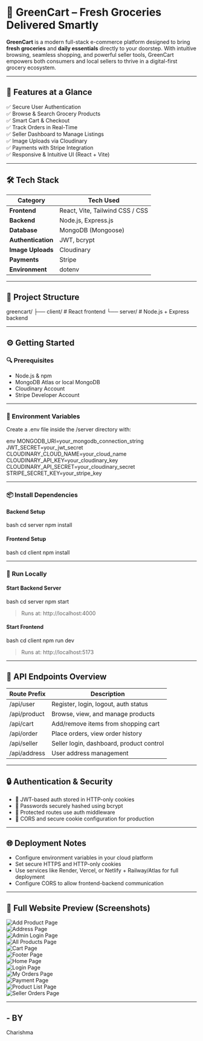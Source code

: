 # 🛒 GreenCart – Fresh Groceries Delivered Smartly

**GreenCart** is a modern full-stack e-commerce platform designed to bring **fresh groceries** and **daily essentials** directly to your doorstep. With intuitive browsing, seamless shopping, and powerful seller tools, GreenCart empowers both consumers and local sellers to thrive in a digital-first grocery ecosystem.

---

## 🌟 Features at a Glance

✅ Secure User Authentication  
✅ Browse & Search Grocery Products  
✅ Smart Cart & Checkout  
✅ Track Orders in Real-Time  
✅ Seller Dashboard to Manage Listings  
✅ Image Uploads via Cloudinary  
✅ Payments with Stripe Integration  
✅ Responsive & Intuitive UI (React + Vite)

---

## 🛠️ Tech Stack

| Category         | Tech Used                             |
|------------------|----------------------------------------|
| **Frontend**     | React, Vite, Tailwind CSS / CSS        |
| **Backend**      | Node.js, Express.js                    |
| **Database**     | MongoDB (Mongoose)                     |
| **Authentication** | JWT, bcrypt                         |
| **Image Uploads**| Cloudinary                            |
| **Payments**     | Stripe                                 |
| **Environment**  | dotenv                                 |

---

## 📁 Project Structure

greencart/
├── client/     # React frontend
└── server/     # Node.js + Express backend


---

## ⚙️ Getting Started

### 🔍 Prerequisites

- Node.js & npm
- MongoDB Atlas or local MongoDB
- Cloudinary Account
- Stripe Developer Account

---

### 🔐 Environment Variables

Create a .env file inside the /server directory with:

env
MONGODB_URI=your_mongodb_connection_string
JWT_SECRET=your_jwt_secret
CLOUDINARY_CLOUD_NAME=your_cloud_name
CLOUDINARY_API_KEY=your_cloudinary_key
CLOUDINARY_API_SECRET=your_cloudinary_secret
STRIPE_SECRET_KEY=your_stripe_key


---

### 📦 Install Dependencies

#### Backend Setup

bash
cd server
npm install


#### Frontend Setup

bash
cd client
npm install


---

### 🚀 Run Locally

#### Start Backend Server

bash
cd server
npm start

> Runs at: http://localhost:4000

#### Start Frontend

bash
cd client
npm run dev

> Runs at: http://localhost:5173

---

## 🔄 API Endpoints Overview

| Route Prefix       | Description                                |
|--------------------|--------------------------------------------|
| /api/user        | Register, login, logout, auth status       |
| /api/product     | Browse, view, and manage products          |
| /api/cart        | Add/remove items from shopping cart        |
| /api/order       | Place orders, view order history           |
| /api/seller      | Seller login, dashboard, product control   |
| /api/address     | User address management                    |

---

## 🔒 Authentication & Security

- 🧠 JWT-based auth stored in HTTP-only cookies
- 🔑 Passwords securely hashed using bcrypt
- 🔐 Protected routes use auth middleware
- 🧭 CORS and secure cookie configuration for production

---

## 🌐 Deployment Notes

- Configure environment variables in your cloud platform
- Set secure HTTPS and HTTP-only cookies
- Use services like Render, Vercel, or Netlify + Railway/Atlas for full deployment
- Configure CORS to allow frontend-backend communication

---

## 📸 Full Website Preview (Screenshots)


![Add Product Page](ScreenShots/Addproductpage.png)  
![Address Page](ScreenShots/AddressPage.png)  
![Admin Login Page](ScreenShots/AdminLogin.png)  
![All Products Page](ScreenShots/AllProductsPage.png)  
![Cart Page](ScreenShots/CartPage.png)  
![Footer Page](ScreenShots/FooterPage.png)  
![Home Page](ScreenShots/Home.png)  
![Login Page](ScreenShots/LoginPage.png)  
![My Orders Page](ScreenShots/MyOrderspage.png)  
![Payment Page](ScreenShots/PaymentPage.png)  
![Product List Page](ScreenShots/Productlistpage.png)  
![Seller Orders Page](ScreenShots/sellerOrderspage.png)

-----
## - BY
Charishma